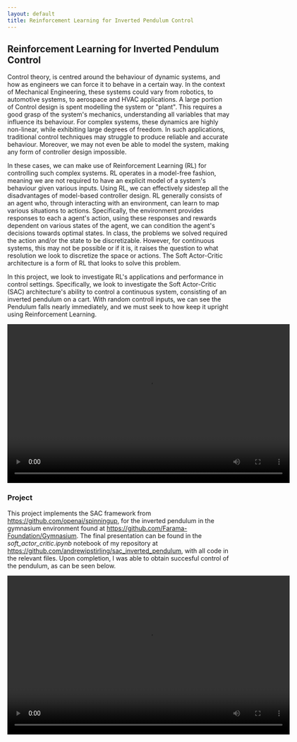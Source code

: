 ```yaml
---
layout: default
title: Reinforcement Learning for Inverted Pendulum Control
---
```


## Reinforcement Learning for Inverted Pendulum Control

Control theory, is centred around the behaviour of dynamic systems, and how as
engineers we can force it to behave in a certain way. In the context of Mechanical Engineering, these systems could vary from robotics, to automotive systems, to aerospace and HVAC applications. A large portion of Control design is spent modelling the system or "plant". This requires a good grasp of the system's mechanics, understanding all variables that may influence its behaviour. For complex systems, these dynamics are highly non-linear, while exhibiting large degrees of freedom. In such applications, traditional control techniques may struggle to produce reliable and accurate behaviour. Moreover, we may not even be able to model the system, making any form of controller design impossible. 

In these cases, we can make use of Reinforcement Learning (RL) for controlling such complex systems. RL operates in a model-free fashion, meaning we are not required to have an explicit model of a system's behaviour given various inputs. Using RL, we can effectively sidestep all the disadvantages of model-based controller design. RL generally consists of an agent who, through interacting with an environment, can learn to map various situations to actions. Specifically, the environment provides responses to each a agent's action, using these responses and rewards dependent on various states of the agent, we can condition the agent's decisions towards optimal states. In class, the problems we solved required the action and/or the state to be discretizable. However, for continuous systems, this may not be possible or if it is, it raises the question to what resolution we look to discretize the space or actions. The Soft Actor-Critic architecture is a form of RL that looks to solve this problem. 

In this project, we look to investigate RL's applications and performance in control settings. Specifically, we look to investigate the Soft Actor-Critic (SAC) architecture's ability to control a continuous system, consisting of an inverted pendulum on a cart. With random controll inputs, we can see the Pendulum falls nearly immediately, and we must seek to how keep it upright using Reinforcement Learning.

<video width="640" height="360" controls>
  <source src="assets/no_control.mp4" type="video/quicktime">
  Your browser does not support the video tag.
</video>

### Project

This project implements the SAC framework from https://github.com/openai/spinningup, for the inverted pendulum in the gymnasium environment found at https://github.com/Farama-Foundation/Gymnasium. The final presentation can be found in the *soft_actor_critic.ipynb* notebook of my repository at https://github.com/andrewipstirling/sac_inverted_pendulum, with all code in the relevant files. Upon completion, I was able to obtain succesful control of the pendulum, as can be seen below. 

<video width="640" height="360" controls>
  <source src="assets/trained_alpha02.mp4" type="video/quicktime">
  Your browser does not support the video tag.
</video>
